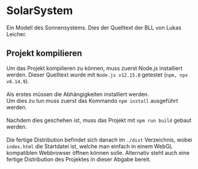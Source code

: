 # SolarSystem
Ein Modell des Sonnensystems.
Dies der Quelltext der BLL von Lukas Leicher.

## Projekt kompilieren
Um das Projekt kompilieren zu können, muss zuerst Node.js installiert werden.
Dieser Quelltext wurde mit `Node.js v12.15.0` getestet (`npm, npx v6.14.9`).<br>
<br>
Als erstes müssen die Abhängigkeiten installiert werden.<br>
Um dies zu tun muss zuerst das Kommando
`npm install`
ausgeführt werden.<br>
<br>
Nachdem dies geschehen ist, muss das Projekt mit 
`npm run build` 
gebaut werden.<br>
<br>
Die fertige Distribution befindet sich danach im `./dist` Verzeichnis, wobei
`index.html` die Startdatei ist, welche man einfach in einem WebGL kompatiblen Webbrowser öffnen können solle. Alternativ steht auch eine fertige Distribution
des Projektes in dieser Abgabe bereit.
